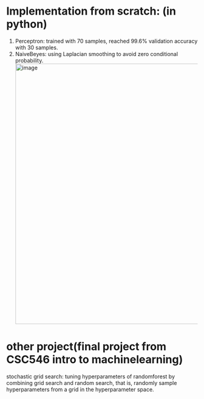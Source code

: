 # Implementation from scratch: (in python)
  1. Perceptron: trained with 70 samples, reached 99.6% validation accuracy with 30 samples.
  2. NaiveBeyes: using Laplacian smoothing to avoid zero conditional probability.
    <img width="684" alt="image" src="https://user-images.githubusercontent.com/83719401/160287863-b52c92c7-0e85-4451-aba8-567f6392fdc1.png">


# other project(final project from CSC546 intro to machinelearning)
stochastic grid search: tuning hyperparameters of randomforest by combining grid search and random search, that is, randomly sample hyperparameters from a grid in the hyperparameter space. 
